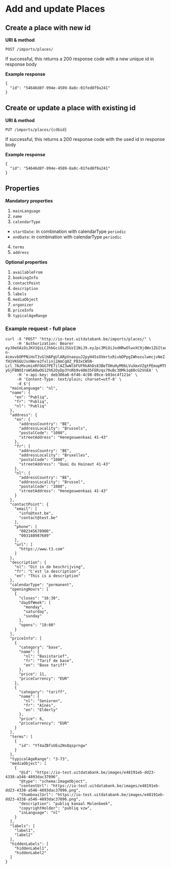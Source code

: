 ---
---

# Add and update Places

## Create a place with new id

**URI & method**

```
POST /imports/places/
```

If successful, this returns a 200 response code with a new unique id in response body

**Example response**

```
{
  "id": "54646d8f-994e-4509-8a8c-01fed8f9a241"
}
```

## Create or update a place with existing id

**URI & method**

```
PUT /imports/places/{cdbid}
```

If successful, this returns a 200 response code with the used id in response body

**Example response**

```
{
  "id": "54646d8f-994e-4509-8a8c-01fed8f9a241"
}
```

## Properties

**Mandatory properties**

1. `mainLanguage`
2. `name`
3. `calendarType`
  * `startDate`: in combination with calendarType `periodic`
  * `endDate`: in combination with calendarType `periodic`
4. `terms`
5. `address`

**Optional properties**

1. `availableFrom`
2. `bookingInfo`
3. `contactPoint`
4. `description`
5. `labels`
6. `mediaObject`
7. `organizer`
8. `priceInfo`
9. `typicalAgeRange`


### Example request - full place

```
curl -X "POST" "http://io-test.uitdatabank.be/imports/places/" \
     -H 'Authorization: Bearer eyJ0eXAiOiJKV1QiLCJhbGciOiJSUzI1NiJ9.eyJpc3MiOiJodHRwOlwvXC9jdWx1ZGItand0LXByb3ZpZGVyLmRldiIsInVpZCI6Ijk2ZmQ2YzEzLWVhYWItNGRkMS1iYjZhLTFjNDgzZDVlNDBjYyIsIm5pY2siOiJiZXJ0MmRvdHN0d2ljZSIsImVtYWlsIjoiYmVydEAyZG90c3R3aWNlLmJlIiwiaWF0IjoxNTIxMjExNzE2LCJleHAiOjE1MjEyMTUzMTYsIm5iZiI6MTUyMTIxMTcxNn0.Ng2RLO-n-4cmvvbOPPNiHxT3vGlHAPgUlARpVnaeyuJ2pyH45sOVmrtxRivbDPpgIWhozulwmcjvNeZ-fH1VKGGUJsnNmre2fxlinj2AmCgOZ_P83xCWSN-Lcl_7AzMxzminRFOGG7PE7ilAZ3wWlbFUFRkAhDs83BeTOHuHyM9bLVuXmxVZgtPEmapMTEdogxQ5PiR8FPLpOVYCbmQkSddfqs0KA1pVuGYFHm6tRiNd5WRd962_Hg2caw6vxccNyMQ17zYiI7lJDZpoQfp6v-yGjFBNOIroWSA8wOG12h62OyDp3YnRb9v40m35FERzqs70uBc3DMk1q80cG2VnEA' \
     -H 'x-api-key: deb306a6-6f46-4c98-89ce-b03ec4f121e' \
     -H 'Content-Type: text/plain; charset=utf-8' \
     -d $'{
  "mainLanguage": "nl",
  "name": {
    "en": "Publiq",
    "fr": "Publiq",
    "nl": "Publiq"
  },
  "address": {
    "en": {
      "addressCountry": "BE",
      "addressLocality": "Brussels",
      "postalCode": "1080",
      "streetAddress": "Henegouwenkaai 41-43"
    },
    "fr": {
      "addressCountry": "BE",
      "addressLocality": "Bruxelles",
      "postalCode": "1080",
      "streetAddress": "Quai du Hainaut 41-43"
    },
    "nl": {
      "addressCountry": "BE",
      "addressLocality": "Brussel",
      "postalCode": "1080",
      "streetAddress": "Henegouwenkaai 41-43"
    }
  },
  "contactPoint": {
    "email": [
      "info@test.be",
      "contact@test.be"
    ],
    "phone": [
      "002345678900",
      "003188987689"
    ],
    "url": [
      "https://www.t3.com"
    ]
  },
  "description": {
    "nl": "Dit is de beschrijving",
    "fr": "C'est la description",
    "en": "This is a description"
  },
  "calendarType": "permanent",
  "openingHours": [
    {
      "closes": "16:30",
      "dayOfWeek": [
        "monday",
        "saturday",
        "sunday"
      ],
      "opens": "10:00"
    }
  ],
  "priceInfo": [
    {
      "category": "base",
      "name": {
        "nl": "Basistarief",
        "fr": "Tarif de base",
        "en": "Base tariff"
      },
      "price": 11,
      "priceCurrency": "EUR"
    },
    {
      "category": "tariff",
      "name": {
        "nl": "Senioren",
        "fr": "Aînés",
        "en": "Elderly"
      },
      "price": 6,
      "priceCurrency": "EUR"
    }
  ],
  "terms": [
    {
      "id": "Yf4aZBfsUEu2NsQqsprngw"
    }
  ],
  "typicalAgeRange": "3-73",
  "mediaObject": [
    {
      "@id": "https://io-test.uitdatabank.be/images/e48191eb-dd23-4338-a546-4893dac37096",
      "@type": "schema:ImageObject",
      "contentUrl": "https://io-test.uitdatabank.be/images/e48191eb-dd23-4338-a546-4893dac37096.png",
      "thumbnailUrl": "https://io-test.uitdatabank.be/images/e48191eb-dd23-4338-a546-4893dac37096.png",
      "description": "publiq kanaal Molenbeek",
      "copyrightHolder": "publiq vzw",
      "inLanguage": "nl"
    }
  ],
  "labels": [
    "label1",
    "label2"
  ],
  "hiddenLabels": [
    "hiddenLabel1",
    "hiddenLabel2"
  ]
}
```
